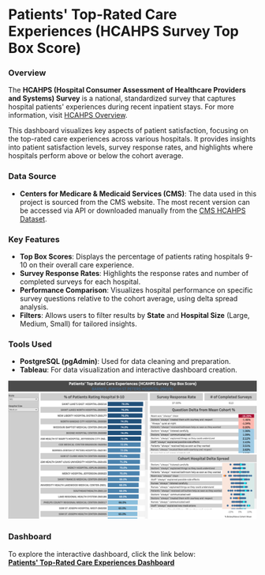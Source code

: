 # Patients' Top-Rated Care Experiences (HCAHPS Survey Top Box Score)

### Overview
The **HCAHPS (Hospital Consumer Assessment of Healthcare Providers and Systems) Survey** is a national, standardized survey that captures hospital patients' experiences during recent inpatient stays. For more information, visit [HCAHPS Overview](https://www.cms.gov/medicare/quality/initiatives/hospital-quality-initiative/hcahps-patients-perspectives-care-survey).

This dashboard visualizes key aspects of patient satisfaction, focusing on the top-rated care experiences across various hospitals. It provides insights into patient satisfaction levels, survey response rates, and highlights where hospitals perform above or below the cohort average.  

### Data Source
- **Centers for Medicare & Medicaid Services (CMS)**: The data used in this project is sourced from the CMS website. The most recent version can be accessed via API or downloaded manually from the [CMS HCAHPS Dataset](https://data.cms.gov/provider-data/dataset/dgck-syfz#data-table).

### Key Features
- **Top Box Scores**: Displays the percentage of patients rating hospitals 9-10 on their overall care experience.
- **Survey Response Rates**: Highlights the response rates and number of completed surveys for each hospital.
- **Performance Comparison**: Visualizes hospital performance on specific survey questions relative to the cohort average, using delta spread analysis.
- **Filters**: Allows users to filter results by **State** and **Hospital Size** (Large, Medium, Small) for tailored insights.

### Tools Used
- **PostgreSQL (pgAdmin)**: Used for data cleaning and preparation.
- **Tableau**: For data visualization and interactive dashboard creation.

![Patients' Top-Rated Care Experiences](https://raw.githubusercontent.com/Benjamin2009/Benjamin2009.github.io/master/images/Patients%20Top-Rated%20Care%20Experiences.png)

### Dashboard
To explore the interactive dashboard, click the link below:  
[**Patients' Top-Rated Care Experiences Dashboard**](https://public.tableau.com/app/profile/ben.zhang1936/viz/PatientsTop-RatedCareExperiences/HCAHPSDashboard?publish=yes)

